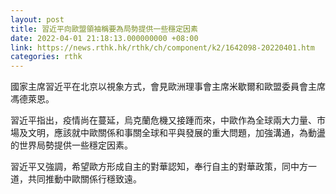```yaml
---
layout: post
title: 習近平向歐盟領袖稱要為局勢提供一些穩定因素
date: 2022-04-01 21:18:13.000000000 +08:00
link: https://news.rthk.hk/rthk/ch/component/k2/1642098-20220401.htm
categories: rthk
---
```


國家主席習近平在北京以視象方式，會見歐洲理事會主席米歇爾和歐盟委員會主席馮德萊恩。

習近平指出，疫情尚在蔓延，烏克蘭危機又接踵而來，中歐作為全球兩大力量、市場及文明，應該就中歐關係和事關全球和平與發展的重大問題，加強溝通，為動盪的世界局勢提供一些穩定因素。

習近平又強調，希望歐方形成自主的對華認知，奉行自主的對華政策，同中方一道，共同推動中歐關係行穩致遠。
